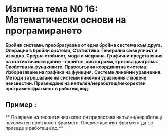 # Изпитна тема N0 16: Математически основи на програмирането
**Бройни системи. преобразуване от една бройна система към друга. Операции в бройни системи, Статистика. Генерална съвкупност и извадка. Средна стойност, мода и медиана. Графични представяния на статистически данни - полигон, хистограма, кръгова диаграма. Свойства на фунцкияите. Правоъгълна координатна система. Изборазяване на графика на функция. Системи линейни уравнения. Методи за решаване на системи линейни уравнения с повече неизвестни. Привеждане на непълен/неработещ/некоректен програмен фрагмент в работещ вид.**

## Пример :
** По време на теоритичния изпит се предоставя непълен/неработещ/некоректен програмен фрагмент. Предоставеният фрагмент да се приведе в работещ вид.**
